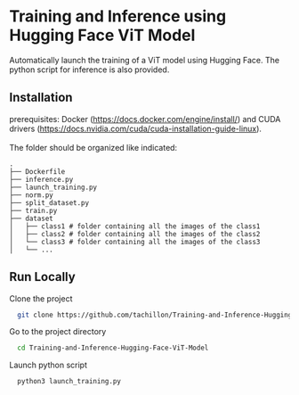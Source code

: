 
# Training and Inference using Hugging Face ViT Model

Automatically launch the training of a ViT model using Hugging Face.
The python script for inference is also provided.


## Installation

prerequisites: Docker (https://docs.docker.com/engine/install/) and CUDA drivers (https://docs.nvidia.com/cuda/cuda-installation-guide-linux). \
\
The folder should be organized like indicated:

    .
    ├── Dockerfile
    ├── inference.py 
    ├── launch_training.py
    ├── norm.py
    ├── split_dataset.py
    ├── train.py
    ├── dataset                   
    │   ├── class1 # folder containing all the images of the class1
    │   ├── class2 # folder containing all the images of the class2
    │   └── class3 # folder containing all the images of the class3          
    │   └── ...
## Run Locally

Clone the project

```bash
  git clone https://github.com/tachillon/Training-and-Inference-Hugging-Face-ViT-Model.git
```

Go to the project directory

```bash
  cd Training-and-Inference-Hugging-Face-ViT-Model
```

Launch python script

```bash
  python3 launch_training.py
```

